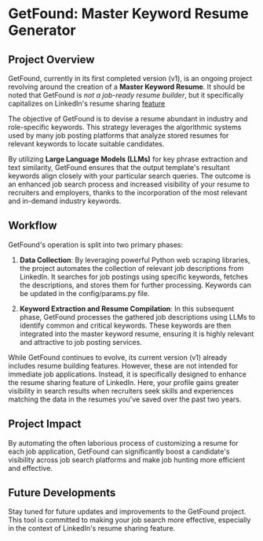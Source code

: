 # GetFound: Master Keyword Resume Generator

## Project Overview

GetFound, currently in its first completed version (v1), is an ongoing project revolving around the creation of a **Master Keyword Resume**. It should be noted that GetFound is *not a job-ready resume builder*, but it specifically capitalizes on LinkedIn's resume sharing [feature](https://www.linkedin.com/help/linkedin/answer/a1327213/share-and-manage-your-resumes-with-recruiters?lang=en)

The objective of GetFound is to devise a resume abundant in industry and role-specific keywords. This strategy leverages the algorithmic systems used by many job posting platforms that analyze stored resumes for relevant keywords to locate suitable candidates.

By utilizing **Large Language Models (LLMs)** for key phrase extraction and text similarity, GetFound ensures that the output template's resultant keywords align closely with your particular search queries. The outcome is an enhanced job search process and increased visibility of your resume to recruiters and employers, thanks to the incorporation of the most relevant and in-demand industry keywords.

## Workflow

GetFound's operation is split into two primary phases:

1. **Data Collection**: By leveraging powerful Python web scraping libraries, the project automates the collection of relevant job descriptions from LinkedIn. It searches for job postings using specific keywords, fetches the descriptions, and stores them for further processing. Keywords can be updated in the config/params.py file. 

2. **Keyword Extraction and Resume Compilation**: In this subsequent phase, GetFound processes the gathered job descriptions using LLMs to identify common and critical keywords. These keywords are then integrated into the master keyword resume, ensuring it is highly relevant and attractive to job posting services.

While GetFound continues to evolve, its current version (v1) already includes resume building features. However, these are not intended for immediate job applications. Instead, it is specifically designed to enhance the resume sharing feature of LinkedIn. Here, your profile gains greater visibility in search results when recruiters seek skills and experiences matching the data in the resumes you've saved over the past two years.

## Project Impact

By automating the often laborious process of customizing a resume for each job application, GetFound can significantly boost a candidate's visibility across job search platforms and make job hunting more efficient and effective.

## Future Developments

Stay tuned for future updates and improvements to the GetFound project. This tool is committed to making your job search more effective, especially in the context of LinkedIn's resume sharing feature.
